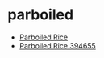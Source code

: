 # parboiled

 * [Parboiled Rice](../../index/p/parboiled-rice-394655.json)
 * [Parboiled Rice 394655](../../index/p/parboiled-rice-394655.json)
